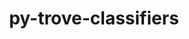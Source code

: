 ---
title: "py-trove-classifiers"
layout: cache
categories: [package, develop-2023-08-27]
meta: {"versions": ["2023.3.9"], "compilers": ["apple-clang@=14.0.0", "gcc@=11.1.0", "gcc@=11.3.0", "gcc@=7.3.1", "gcc@=7.5.0", "oneapi@=2023.2.0"], "oss": ["amzn2", "ubuntu18.04", "ubuntu20.04", "ubuntu22.04", "ventura"], "platforms": ["darwin", "linux"], "targets": ["aarch64", "neoverse_n1", "ppc64le", "x86_64", "x86_64_v3"], "stacks": ["aws-isc", "aws-isc-aarch64", "data-vis-sdk", "e4s", "e4s-oneapi", "e4s-power", "ml-darwin-aarch64-mps", "ml-linux-x86_64-cpu", "ml-linux-x86_64-cuda", "ml-linux-x86_64-rocm", "radiuss", "root"], "num_specs": 20, "num_specs_by_stack": {"ml-darwin-aarch64-mps": 2, "root": 20, "aws-isc-aarch64": 2, "aws-isc": 1, "radiuss": 3, "e4s-power": 3, "e4s-oneapi": 1, "e4s": 5, "data-vis-sdk": 1, "ml-linux-x86_64-cuda": 2, "ml-linux-x86_64-rocm": 2, "ml-linux-x86_64-cpu": 2}}
spec_details: [{"hash": "ss5ikuiyhh3yrrvrb7p7snfpeacn2la6", "compiler": "apple-clang@=14.0.0", "versions": ["2023.3.9"], "os": "ventura", "platform": "darwin", "target": "aarch64", "variants": ["build_system=python_pip"], "stacks": ["ml-darwin-aarch64-mps", "root"], "size": "-", "tarball": "https://binaries.spack.io/develop-2023-08-27/build_cache/darwin-ventura-aarch64/apple-clang-14.0.0/py-trove-classifiers-2023.3.9/darwin-ventura-aarch64-apple-clang-14.0.0-py-trove-classifiers-2023.3.9-ss5ikuiyhh3yrrvrb7p7snfpeacn2la6.spack"}, {"hash": "7jh3xbu724vpfcshd45cnjbqypkut3mq", "compiler": "apple-clang@=14.0.0", "versions": ["2023.3.9"], "os": "ventura", "platform": "darwin", "target": "aarch64", "variants": ["build_system=python_pip"], "stacks": ["ml-darwin-aarch64-mps", "root"], "size": "-", "tarball": "https://binaries.spack.io/develop-2023-08-27/build_cache/darwin-ventura-aarch64/apple-clang-14.0.0/py-trove-classifiers-2023.3.9/darwin-ventura-aarch64-apple-clang-14.0.0-py-trove-classifiers-2023.3.9-7jh3xbu724vpfcshd45cnjbqypkut3mq.spack"}, {"hash": "2sqp6l2fz6my4ibo36twkgqkigehwtez", "compiler": "gcc@=7.3.1", "versions": ["2023.3.9"], "os": "amzn2", "platform": "linux", "target": "aarch64", "variants": ["build_system=python_pip"], "stacks": ["aws-isc-aarch64", "root"], "size": "-", "tarball": "https://binaries.spack.io/develop-2023-08-27/build_cache/linux-amzn2-aarch64/gcc-7.3.1/py-trove-classifiers-2023.3.9/linux-amzn2-aarch64-gcc-7.3.1-py-trove-classifiers-2023.3.9-2sqp6l2fz6my4ibo36twkgqkigehwtez.spack"}, {"hash": "b7w2aqwdakrkwmqwo6ab4i23nlioafw5", "compiler": "gcc@=7.3.1", "versions": ["2023.3.9"], "os": "amzn2", "platform": "linux", "target": "neoverse_n1", "variants": ["build_system=python_pip"], "stacks": ["aws-isc-aarch64", "root"], "size": "-", "tarball": "https://binaries.spack.io/develop-2023-08-27/build_cache/linux-amzn2-neoverse_n1/gcc-7.3.1/py-trove-classifiers-2023.3.9/linux-amzn2-neoverse_n1-gcc-7.3.1-py-trove-classifiers-2023.3.9-b7w2aqwdakrkwmqwo6ab4i23nlioafw5.spack"}, {"hash": "tohaeynxtbmiexmxjwdlpheuvpcp7hbe", "compiler": "gcc@=7.3.1", "versions": ["2023.3.9"], "os": "amzn2", "platform": "linux", "target": "x86_64_v3", "variants": ["build_system=python_pip"], "stacks": ["aws-isc", "root"], "size": "-", "tarball": "https://binaries.spack.io/develop-2023-08-27/build_cache/linux-amzn2-x86_64_v3/gcc-7.3.1/py-trove-classifiers-2023.3.9/linux-amzn2-x86_64_v3-gcc-7.3.1-py-trove-classifiers-2023.3.9-tohaeynxtbmiexmxjwdlpheuvpcp7hbe.spack"}, {"hash": "lfrununqbdvggmecul4gq7fhtgaadpoe", "compiler": "gcc@=7.5.0", "versions": ["2023.3.9"], "os": "ubuntu18.04", "platform": "linux", "target": "x86_64_v3", "variants": ["build_system=python_pip"], "stacks": ["radiuss", "root"], "size": "-", "tarball": "https://binaries.spack.io/develop-2023-08-27/build_cache/linux-ubuntu18.04-x86_64_v3/gcc-7.5.0/py-trove-classifiers-2023.3.9/linux-ubuntu18.04-x86_64_v3-gcc-7.5.0-py-trove-classifiers-2023.3.9-lfrununqbdvggmecul4gq7fhtgaadpoe.spack"}, {"hash": "6uj3qb7ja4f6lpjpqrtc5kqqlofl5jxe", "compiler": "gcc@=7.5.0", "versions": ["2023.3.9"], "os": "ubuntu18.04", "platform": "linux", "target": "x86_64_v3", "variants": ["build_system=python_pip"], "stacks": ["radiuss", "root"], "size": "-", "tarball": "https://binaries.spack.io/develop-2023-08-27/build_cache/linux-ubuntu18.04-x86_64_v3/gcc-7.5.0/py-trove-classifiers-2023.3.9/linux-ubuntu18.04-x86_64_v3-gcc-7.5.0-py-trove-classifiers-2023.3.9-6uj3qb7ja4f6lpjpqrtc5kqqlofl5jxe.spack"}, {"hash": "f7hnp4527s6zp4phml3juwegwp2gwfdf", "compiler": "gcc@=7.5.0", "versions": ["2023.3.9"], "os": "ubuntu18.04", "platform": "linux", "target": "x86_64_v3", "variants": ["build_system=python_pip"], "stacks": ["radiuss", "root"], "size": "-", "tarball": "https://binaries.spack.io/develop-2023-08-27/build_cache/linux-ubuntu18.04-x86_64_v3/gcc-7.5.0/py-trove-classifiers-2023.3.9/linux-ubuntu18.04-x86_64_v3-gcc-7.5.0-py-trove-classifiers-2023.3.9-f7hnp4527s6zp4phml3juwegwp2gwfdf.spack"}, {"hash": "cmzxuak2y4wberu7izkdpi5q5pz734ew", "compiler": "gcc@=11.1.0", "versions": ["2023.3.9"], "os": "ubuntu20.04", "platform": "linux", "target": "ppc64le", "variants": ["build_system=python_pip"], "stacks": ["e4s-power", "root"], "size": "-", "tarball": "https://binaries.spack.io/develop-2023-08-27/build_cache/linux-ubuntu20.04-ppc64le/gcc-11.1.0/py-trove-classifiers-2023.3.9/linux-ubuntu20.04-ppc64le-gcc-11.1.0-py-trove-classifiers-2023.3.9-cmzxuak2y4wberu7izkdpi5q5pz734ew.spack"}, {"hash": "4ewsonuuroej5f6g3g6sqkgspnfecfu6", "compiler": "gcc@=11.1.0", "versions": ["2023.3.9"], "os": "ubuntu20.04", "platform": "linux", "target": "ppc64le", "variants": ["build_system=python_pip"], "stacks": ["e4s-power", "root"], "size": "-", "tarball": "https://binaries.spack.io/develop-2023-08-27/build_cache/linux-ubuntu20.04-ppc64le/gcc-11.1.0/py-trove-classifiers-2023.3.9/linux-ubuntu20.04-ppc64le-gcc-11.1.0-py-trove-classifiers-2023.3.9-4ewsonuuroej5f6g3g6sqkgspnfecfu6.spack"}, {"hash": "q63cbquh6aghf4hdotvv32jmzfp7lbke", "compiler": "gcc@=11.1.0", "versions": ["2023.3.9"], "os": "ubuntu20.04", "platform": "linux", "target": "ppc64le", "variants": ["build_system=python_pip"], "stacks": ["e4s-power", "root"], "size": "-", "tarball": "https://binaries.spack.io/develop-2023-08-27/build_cache/linux-ubuntu20.04-ppc64le/gcc-11.1.0/py-trove-classifiers-2023.3.9/linux-ubuntu20.04-ppc64le-gcc-11.1.0-py-trove-classifiers-2023.3.9-q63cbquh6aghf4hdotvv32jmzfp7lbke.spack"}, {"hash": "6vozqzudvatxobrjowaintzcsxtkxpsp", "compiler": "oneapi@=2023.2.0", "versions": ["2023.3.9"], "os": "ubuntu20.04", "platform": "linux", "target": "x86_64", "variants": ["build_system=python_pip"], "stacks": ["e4s-oneapi", "root"], "size": "-", "tarball": "https://binaries.spack.io/develop-2023-08-27/build_cache/linux-ubuntu20.04-x86_64/oneapi-2023.2.0/py-trove-classifiers-2023.3.9/linux-ubuntu20.04-x86_64-oneapi-2023.2.0-py-trove-classifiers-2023.3.9-6vozqzudvatxobrjowaintzcsxtkxpsp.spack"}, {"hash": "fxm7mzlnjfrkwa22tv3sbguiolnlaypc", "compiler": "gcc@=11.1.0", "versions": ["2023.3.9"], "os": "ubuntu20.04", "platform": "linux", "target": "x86_64_v3", "variants": ["build_system=python_pip"], "stacks": ["root", "e4s"], "size": "-", "tarball": "https://binaries.spack.io/develop-2023-08-27/build_cache/linux-ubuntu20.04-x86_64_v3/gcc-11.1.0/py-trove-classifiers-2023.3.9/linux-ubuntu20.04-x86_64_v3-gcc-11.1.0-py-trove-classifiers-2023.3.9-fxm7mzlnjfrkwa22tv3sbguiolnlaypc.spack"}, {"hash": "hlmvdedimif44t7k27e3kz2vptpothhz", "compiler": "gcc@=11.1.0", "versions": ["2023.3.9"], "os": "ubuntu20.04", "platform": "linux", "target": "x86_64_v3", "variants": ["build_system=python_pip"], "stacks": ["root", "data-vis-sdk"], "size": "-", "tarball": "https://binaries.spack.io/develop-2023-08-27/build_cache/linux-ubuntu20.04-x86_64_v3/gcc-11.1.0/py-trove-classifiers-2023.3.9/linux-ubuntu20.04-x86_64_v3-gcc-11.1.0-py-trove-classifiers-2023.3.9-hlmvdedimif44t7k27e3kz2vptpothhz.spack"}, {"hash": "klbzbqa3yie6hqymvx4mdqjimzpc7ipm", "compiler": "gcc@=11.1.0", "versions": ["2023.3.9"], "os": "ubuntu20.04", "platform": "linux", "target": "x86_64_v3", "variants": ["build_system=python_pip"], "stacks": ["root", "e4s"], "size": "-", "tarball": "https://binaries.spack.io/develop-2023-08-27/build_cache/linux-ubuntu20.04-x86_64_v3/gcc-11.1.0/py-trove-classifiers-2023.3.9/linux-ubuntu20.04-x86_64_v3-gcc-11.1.0-py-trove-classifiers-2023.3.9-klbzbqa3yie6hqymvx4mdqjimzpc7ipm.spack"}, {"hash": "nuohxuidtev3er62uuwvcmlmdemd2mfx", "compiler": "gcc@=11.1.0", "versions": ["2023.3.9"], "os": "ubuntu20.04", "platform": "linux", "target": "x86_64_v3", "variants": ["build_system=python_pip"], "stacks": ["root", "e4s"], "size": "-", "tarball": "https://binaries.spack.io/develop-2023-08-27/build_cache/linux-ubuntu20.04-x86_64_v3/gcc-11.1.0/py-trove-classifiers-2023.3.9/linux-ubuntu20.04-x86_64_v3-gcc-11.1.0-py-trove-classifiers-2023.3.9-nuohxuidtev3er62uuwvcmlmdemd2mfx.spack"}, {"hash": "movxrwcnlwd4om5pkilbmbye7ltjm3rj", "compiler": "gcc@=11.1.0", "versions": ["2023.3.9"], "os": "ubuntu20.04", "platform": "linux", "target": "x86_64_v3", "variants": ["build_system=python_pip"], "stacks": ["root", "e4s"], "size": "-", "tarball": "https://binaries.spack.io/develop-2023-08-27/build_cache/linux-ubuntu20.04-x86_64_v3/gcc-11.1.0/py-trove-classifiers-2023.3.9/linux-ubuntu20.04-x86_64_v3-gcc-11.1.0-py-trove-classifiers-2023.3.9-movxrwcnlwd4om5pkilbmbye7ltjm3rj.spack"}, {"hash": "xwohas3vnub3swx2cvugttktil5sxnjv", "compiler": "gcc@=11.1.0", "versions": ["2023.3.9"], "os": "ubuntu20.04", "platform": "linux", "target": "x86_64_v3", "variants": ["build_system=python_pip"], "stacks": ["root", "e4s"], "size": "-", "tarball": "https://binaries.spack.io/develop-2023-08-27/build_cache/linux-ubuntu20.04-x86_64_v3/gcc-11.1.0/py-trove-classifiers-2023.3.9/linux-ubuntu20.04-x86_64_v3-gcc-11.1.0-py-trove-classifiers-2023.3.9-xwohas3vnub3swx2cvugttktil5sxnjv.spack"}, {"hash": "vsd3zvlwyx6e5lagjqhwrcj3zy2ybv76", "compiler": "gcc@=11.3.0", "versions": ["2023.3.9"], "os": "ubuntu22.04", "platform": "linux", "target": "x86_64_v3", "variants": ["build_system=python_pip"], "stacks": ["ml-linux-x86_64-cuda", "ml-linux-x86_64-rocm", "root", "ml-linux-x86_64-cpu"], "size": "-", "tarball": "https://binaries.spack.io/develop-2023-08-27/build_cache/linux-ubuntu22.04-x86_64_v3/gcc-11.3.0/py-trove-classifiers-2023.3.9/linux-ubuntu22.04-x86_64_v3-gcc-11.3.0-py-trove-classifiers-2023.3.9-vsd3zvlwyx6e5lagjqhwrcj3zy2ybv76.spack"}, {"hash": "et6zx3cvhe342hc7vqhdundsaniyylb6", "compiler": "gcc@=11.3.0", "versions": ["2023.3.9"], "os": "ubuntu22.04", "platform": "linux", "target": "x86_64_v3", "variants": ["build_system=python_pip"], "stacks": ["ml-linux-x86_64-cuda", "ml-linux-x86_64-rocm", "root", "ml-linux-x86_64-cpu"], "size": "-", "tarball": "https://binaries.spack.io/develop-2023-08-27/build_cache/linux-ubuntu22.04-x86_64_v3/gcc-11.3.0/py-trove-classifiers-2023.3.9/linux-ubuntu22.04-x86_64_v3-gcc-11.3.0-py-trove-classifiers-2023.3.9-et6zx3cvhe342hc7vqhdundsaniyylb6.spack"}]
---